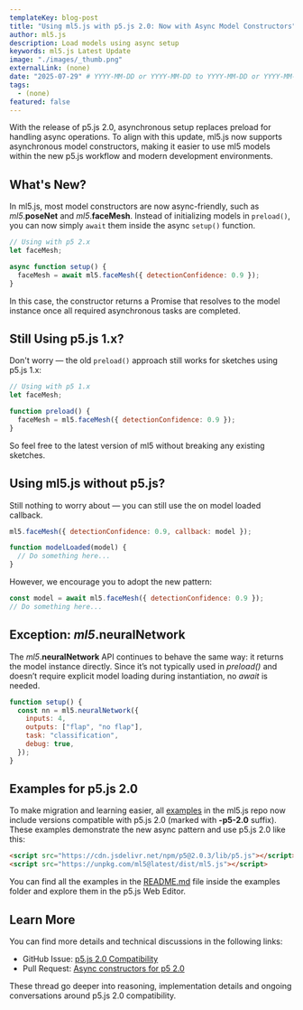 ```yaml
---
templateKey: blog-post
title: "Using ml5.js with p5.js 2.0: Now with Async Model Constructors"
author: ml5.js
description: Load models using async setup
keywords: ml5.js Latest Update
image: "./images/_thumb.png"
externalLink: (none)
date: "2025-07-29" # YYYY-MM-DD or YYYY-MM-DD to YYYY-MM-DD or YYYY-MM-DD, YYYY-MM-DD, YYYY-MM-DD
tags:
  - (none)
featured: false
---
```


With the release of p5.js 2.0, asynchronous setup replaces preload for handling async operations. To align with this update, ml5.js now supports asynchronous model constructors, making it easier to use ml5 models within the new p5.js workflow and modern development environments.

## What's New?

In ml5.js, most model constructors are now async-friendly, such as _ml5_.**poseNet** and _ml5_.**faceMesh**. Instead of initializing models in `preload()`, you can now simply `await` them inside the async `setup()` function.

```js
// Using with p5 2.x
let faceMesh;

async function setup() {
  faceMesh = await ml5.faceMesh({ detectionConfidence: 0.9 });
}
```

In this case, the constructor returns a Promise that resolves to the model instance once all required asynchronous tasks are completed.

## Still Using p5.js 1.x?

Don't worry — the old `preload()` approach still works for sketches using p5.js 1.x:

```js
// Using with p5 1.x
let faceMesh;

function preload() {
  faceMesh = ml5.faceMesh({ detectionConfidence: 0.9 });
}
```

So feel free to the latest version of ml5 without breaking any existing sketches.

## Using ml5.js without p5.js?

Still nothing to worry about — you can still use the on model loaded callback.

```js
ml5.faceMesh({ detectionConfidence: 0.9, callback: model });

function modelLoaded(model) {
  // Do something here...
}
```

However, we encourage you to adopt the new pattern:

```js
const model = await ml5.faceMesh({ detectionConfidence: 0.9 });
// Do something here...
```

## Exception: _ml5_.**neuralNetwork**

The _ml5_.**neuralNetwork** API continues to behave the same way: it returns the model instance directly. Since it’s not typically used in _preload()_ and doesn’t require explicit model loading during instantiation, no _await_ is needed.

```js
function setup() {
  const nn = ml5.neuralNetwork({
    inputs: 4,
    outputs: ["flap", "no flap"],
    task: "classification",
    debug: true,
  });
}
```

## Examples for p5.js 2.0

To make migration and learning easier, all [examples](https://github.com/ml5js/ml5-next-gen/tree/main/examples) in the ml5.js repo now include versions compatible with p5.js 2.0 (marked with **-p5-2.0** suffix). These examples demonstrate the new async pattern and use p5.js 2.0 like this:

```html
<script src="https://cdn.jsdelivr.net/npm/p5@2.0.3/lib/p5.js"></script>
<script src="https://unpkg.com/ml5@latest/dist/ml5.js"></script>
```

You can find all the examples in the [README.md](https://github.com/ml5js/ml5-next-gen/blob/main/examples/README.md) file inside the examples folder and explore them in the p5.js Web Editor.

## Learn More

You can find more details and technical discussions in the following links:

- GitHub Issue: [p5.js 2.0 Compatibility](https://github.com/ml5js/ml5-next-gen/issues/244)
- Pull Request: [Async constructors for p5 2.0](https://github.com/ml5js/ml5-next-gen/pull/258)

These thread go deeper into reasoning, implementation details and ongoing conversations around p5.js 2.0 compatibility.
